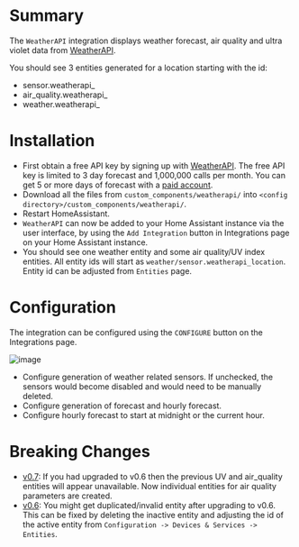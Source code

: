 # Summary

The `WeatherAPI` integration displays weather forecast, air quality and ultra violet data from [WeatherAPI](https://www.weatherapi.com/).

You should see 3 entities generated for a location starting with the id:
* sensor.weatherapi_
* air_quality.weatherapi_
* weather.weatherapi_


# Installation

* First obtain a free API key by signing up with [WeatherAPI](https://www.weatherapi.com/). The free API key is limited to 3 day forecast and 1,000,000 calls per month. You can get 5 or more days of forecast with a [paid account](https://www.weatherapi.com/pricing.aspx).
* Download all the files from `custom_components/weatherapi/` into `<config directory>/custom_components/weatherapi/`.
* Restart HomeAssistant.
* `WeatherAPI` can now be added to your Home Assistant instance via the user interface, by using the `Add Integration` button in Integrations page on your Home Assistant instance.
* You should see one weather entity and some air quality/UV index entities. All entity ids will start as `weather/sensor.weatherapi_location`. Entity id can be adjusted from `Entities` page.

# Configuration
The integration can be configured using the `CONFIGURE` button on the Integrations page.

![image](https://user-images.githubusercontent.com/6459774/212574703-8942d9f5-bbfe-4870-a5d5-96d72fefdd7c.png)

* Configure generation of weather related sensors. If unchecked, the sensors would become disabled and would need to be manually deleted.
* Configure generation of forecast and hourly forecast.
* Configure hourly forecast to start at midnight or the current hour.


# Breaking Changes
* [v0.7](https://github.com/iprak/weatherapi/releases): If you had upgraded to v0.6 then the previous UV and air_quality entities will appear unavailable. Now individual entities for air quality parameters are created.
* [v0.6](https://github.com/iprak/weatherapi/releases): You might get duplicated/invalid entity after upgrading to v0.6. This can be fixed by deleting the inactive entity and adjusting the id of the active entity from `Configuration -> Devices & Services -> Entities`.
